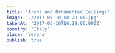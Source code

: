 ```yaml
---
title: 'Archs and Ornamented Ceilings'
image: './2017-05-10_18-29-06.jpg'
takenAt: '2017-05-10T16:29:06.000Z'
country: 'Italy'
place: 'Verona'
publish: true
---
```

